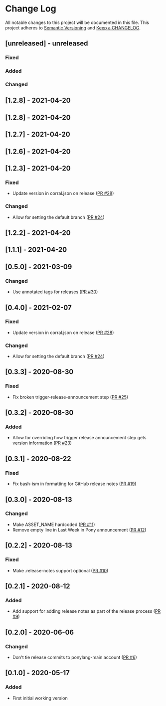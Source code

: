 # Change Log

All notable changes to this project will be documented in this file. This project adheres to [Semantic Versioning](http://semver.org/) and [Keep a CHANGELOG](http://keepachangelog.com/).

## [unreleased] - unreleased

### Fixed


### Added


### Changed


## [1.2.8] - 2021-04-20

## [1.2.8] - 2021-04-20

## [1.2.7] - 2021-04-20

## [1.2.6] - 2021-04-20

## [1.2.3] - 2021-04-20

### Fixed

- Update version in corral.json on release ([PR #28](https://github.com/ponylang/release-bot-action/pull/28))

### Changed

- Allow for setting the default branch ([PR #24](https://github.com/ponylang/release-bot-action/pull/24))

## [1.2.2] - 2021-04-20

## [1.1.1] - 2021-04-20

## [0.5.0] - 2021-03-09

### Changed

- Use annotated tags for releases ([PR #30](https://github.com/ponylang/release-bot-action/pull/30))

## [0.4.0] - 2021-02-07

### Fixed

- Update version in corral.json on release ([PR #28](https://github.com/ponylang/release-bot-action/pull/28))

### Changed

- Allow for setting the default branch ([PR #24](https://github.com/ponylang/release-bot-action/pull/24))

## [0.3.3] - 2020-08-30

### Fixed

- Fix broken trigger-release-announcement step ([PR #25](https://github.com/ponylang/release-bot-action/pull/25))

## [0.3.2] - 2020-08-30

### Added

- Allow for overriding how trigger release announcement step gets version information ([PR #23](https://github.com/ponylang/release-bot-action/pull/23))

## [0.3.1] - 2020-08-22

### Fixed

- Fix bash-ism in formatting for GitHub release notes ([PR #19](https://github.com/ponylang/release-bot-action/pull/19))

## [0.3.0] - 2020-08-13

### Changed

- Make ASSET_NAME hardcoded ([PR #11](https://github.com/ponylang/release-bot-action/pull/11))
- Remove empty line in Last Week in Pony announcement ([PR #12](https://github.com/ponylang/release-bot-action/pull/12))

## [0.2.2] - 2020-08-13

### Fixed

- Make .release-notes support optional ([PR #10](https://github.com/ponylang/release-bot-action/pull/10))

## [0.2.1] - 2020-08-12

### Added

- Add support for adding release notes as part of the release process ([PR #9](https://github.com/ponylang/release-bot-action/pull/9))

## [0.2.0] - 2020-06-06

### Changed

- Don't tie release commits to ponylang-main account ([PR #6](https://github.com/ponylang/release-bot-action/pull/6))

## [0.1.0] - 2020-05-17

### Added

- First initial working version

